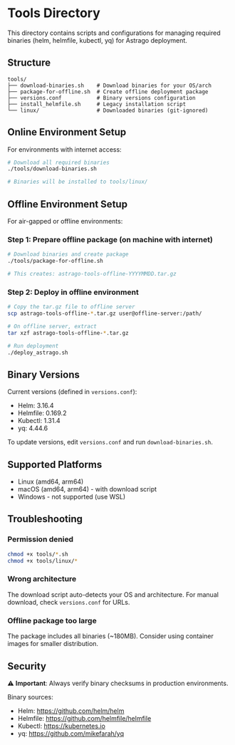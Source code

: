 # Tools Directory

This directory contains scripts and configurations for managing required binaries (helm, helmfile, kubectl, yq) for Astrago deployment.

## Structure

```
tools/
├── download-binaries.sh    # Download binaries for your OS/arch
├── package-for-offline.sh  # Create offline deployment package
├── versions.conf           # Binary versions configuration
├── install_helmfile.sh     # Legacy installation script
└── linux/                  # Downloaded binaries (git-ignored)
```

## Online Environment Setup

For environments with internet access:

```bash
# Download all required binaries
./tools/download-binaries.sh

# Binaries will be installed to tools/linux/
```

## Offline Environment Setup

For air-gapped or offline environments:

### Step 1: Prepare offline package (on machine with internet)
```bash
# Download binaries and create package
./tools/package-for-offline.sh

# This creates: astrago-tools-offline-YYYYMMDD.tar.gz
```

### Step 2: Deploy in offline environment
```bash
# Copy the tar.gz file to offline server
scp astrago-tools-offline-*.tar.gz user@offline-server:/path/

# On offline server, extract
tar xzf astrago-tools-offline-*.tar.gz

# Run deployment
./deploy_astrago.sh
```

## Binary Versions

Current versions (defined in `versions.conf`):
- Helm: 3.16.4
- Helmfile: 0.169.2  
- Kubectl: 1.31.4
- yq: 4.44.6

To update versions, edit `versions.conf` and run `download-binaries.sh`.

## Supported Platforms

- Linux (amd64, arm64)
- macOS (amd64, arm64) - with download script
- Windows - not supported (use WSL)

## Troubleshooting

### Permission denied
```bash
chmod +x tools/*.sh
chmod +x tools/linux/*
```

### Wrong architecture
The download script auto-detects your OS and architecture. For manual download, check `versions.conf` for URLs.

### Offline package too large
The package includes all binaries (~180MB). Consider using container images for smaller distribution.

## Security

⚠️ **Important**: Always verify binary checksums in production environments.

Binary sources:
- Helm: https://github.com/helm/helm
- Helmfile: https://github.com/helmfile/helmfile
- Kubectl: https://kubernetes.io
- yq: https://github.com/mikefarah/yq